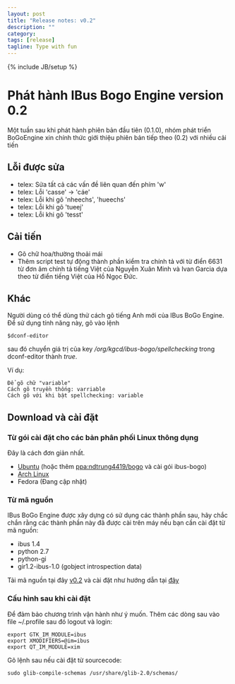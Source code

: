 ```yaml
---
layout: post
title: "Release notes: v0.2"
description: ""
category:
tags: [release]
tagline: Type with fun
---
```

{% include JB/setup %}
# Phát hành IBus Bogo Engine version 0.2

Một tuần sau khi phát hành phiên bản đầu tiên (0.1.0), nhóm phát triển
BoGoEngine xin chính thức giới thiệu phiên bản tiếp theo (0.2) với
nhiều cải tiến

## Lỗi được sửa
- telex: Sửa tất cả các vấn đề liên quan đến phím 'w'
- telex: Lỗi 'casse' -> 'cáe'
- telex: Lỗi khi gõ 'nheechs', 'hueechs'
- telex: Lỗi khi gõ 'tueej'
- telex: Lỗi khi gõ 'tesst'

## Cải tiến
- Gõ chữ hoa/thường thoải mái
- Thêm script test tự động thành phần kiểm tra chính tả với từ điển
6631 từ đơn âm chính tả tiếng Việt của Nguyễn Xuân Minh và Ivan Garcia
dựa theo từ điển tiếng Việt của Hồ Ngọc Đức.

## Khác

Người dùng có thể dùng thử cách gõ tiếng Anh mới của IBus BoGo
Engine.  Để sử dụng tính năng này, gõ vào lệnh

    $dconf-editor
    
sau đó chuyển giá trị của key */org/kgcd/ibus-bogo/spellchecking* trong
dconf-editor thành *true*.

Ví dụ:

    Để gõ chữ "variable"
    Cách gõ truyền thống: varriable
    Cách gõ với khi bật spellchecking: variable
    
## Download và cài đặt

### Từ gói cài đặt cho các bản phân phối Linux thông dụng

Đây là cách đơn giản nhất.

* [Ubuntu](https://github.com/BoGoEngine/ibus-bogo-python/downloads)
(hoặc thêm [ppa:ndtrung4419/bogo](https://launchpad.net/~ndtrung4419/+archive/bogo)
và cài gói ibus-bogo)
* [Arch Linux](https://aur.archlinux.org/packages/ibus-bogo/)
* Fedora (Đang cập nhật)

### Từ mã nguồn

IBus BoGo Engine được xây dựng có sử dụng các thành phần sau, hãy chắc
chắn rằng các thành phần này đã được cài trên máy nếu bạn cần cài đặt
từ mã nguồn:

* ibus 1.4
* python 2.7
* python-gi
* gir1.2-ibus-1.0 (gobject introspection data)

Tải mã nguồn tại đây [v0.2](https://github.com/downloads/BoGoEngine/ibus-bogo-python/ibus-bogo_0.2_all.deb)
và cài đặt như hướng dẫn tại [đây](https://github.com/BoGoEngine/ibus-bogo-python)


### Cấu hình sau khi cài đặt

Để đảm bảo chương trình vận hành như ý muốn. Thêm các dòng sau vào
file ~/.profile sau đó logout và login:
    
    export GTK_IM_MODULE=ibus
    export XMODIFIERS=@im=ibus
    export QT_IM_MODULE=xim

Gõ lệnh sau nếu cài đặt từ sourcecode:

    sudo glib-compile-schemas /usr/share/glib-2.0/schemas/
